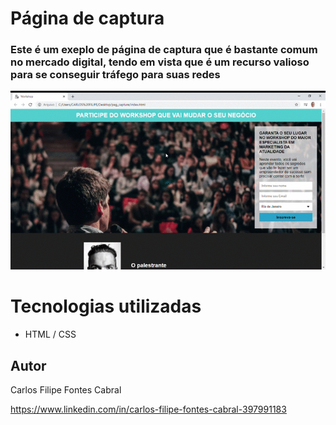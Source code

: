 # Página de captura
### Este é um exeplo de página de captura que é bastante comum no mercado digital, tendo em vista que é um recurso valioso para se conseguir tráfego para suas redes

![pagina de captura](https://github.com/filipecabral18/pagina-de-captura/blob/main/Workshop.gif)

# Tecnologias utilizadas
- HTML / CSS

## Autor 

Carlos Filipe Fontes Cabral

https://www.linkedin.com/in/carlos-filipe-fontes-cabral-397991183
